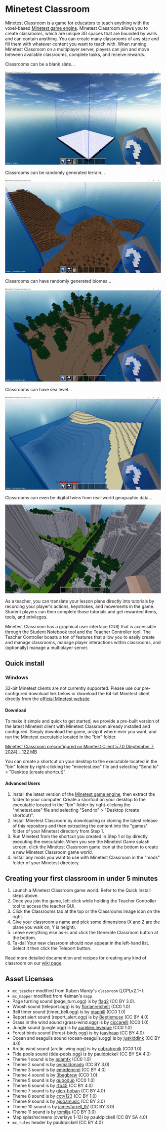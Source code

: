 # Minetest Classroom

Minetest Classroom is a game for educators to teach anything with the voxel-based [Minetest game engine](https://minetest.net). Minetest Classroom allows you to create classrooms, which are unique 3D spaces that are bounded by walls and can contain anything. You can create many classrooms of any size and fill them with whatever content you want to teach with. When running Minetest Classroom on a multiplayer server, players can join and move between available classrooms, complete tasks, and receive rewards.

Classrooms can be a blank slate...

![](/images/empty-classroom.png)

Classrooms can be randomly generated terrain...

![](/images/random-terrain.png)

Classrooms can have randomly generated biomes...

![](/images/biome.png)

Classrooms can have sea level...

![](/images/sea-level.png)

Classrooms can even be digital twins from real-world geographic data...

![](/images/downtown-vancouver.png)

As a teacher, you can translate your lesson plans directly into tutorials by recording your player's actions, keystrokes, and movements in the game. Student players can then complete those tutorials and get rewarded items, tools, and privileges.

Minetest Classroom has a graphical user interface (GUI) that is accessible through the Student Notebook tool and the Teacher Controller tool. The Teacher Controller boasts a ton of features that allow you to easily create and manage classrooms, manage player interactions within classrooms, and (optionally) manage a multiplayer server.

## Quick install

### Windows

32-bit Minetest clients are not currently supported. Please use our pre-configured download link below or download the 64-bit Minetest client directly from the [official Minetest website](https://minetest.net)

#### Download

To make it simple and quick to get started, we provide a pre-built version of the latest Minetest client with Minetest Classroom already installed and configured. Simply download the game, unzip it where ever you want, and run the Minetest executable located in the "bin" folder. 

[Minetest Classroom preconfigured on Minetest Client 5.7.0 (September 7, 2024) - 122 MB](https://206-12-122-94.cloud.computecanada.ca/minetest-classroom-minetest-client-5.7.0-win64-SoTM2024.zip)

You can create a shortcut on your desktop to the executable located in the "bin" folder by right-clicking the "minetest.exe" file and selecting "Send to" > "Desktop (create shortcut)".

#### Advanced Users
1. Install the latest version of the [Minetest game engine](https://minetest.net), then extract the folder to your computer. Create a shortcut on your desktop to the executable located in the "bin" folder by right-clicking the "minetest.exe" file and selecting "Send to" > "Desktop (create shortcut)".
2. Install Minetest Classroom by downloading or cloning the latest release of this repository and then extracting the content into the "games" folder of your Minetest directory from Step 1.
3. Run Minetest from the shortcut you created in Step 1 or by directly executing the executable. When you see the Minetest Game splash screen, click the Minetest Classroom game icon at the bottom to create a new Minetest Classroom game world.
4. Install any mods you want to use with Minetest Classroom in the "mods" folder of your Minetest directory. 

## Creating your first classroom in under 5 minutes

1. Launch a Minetest Classroom game world. Refer to the Quick Install steps above.
2. Once you join the game, left-click while holding the Teacher Controller tool to access the teacher GUI.
3. Click the Classrooms tab at the top or the Classrooms image icon on the right.
4. Give your classroom a name and pick some dimensions (X and Z are the plane you walk on, Y is height).
5. Leave everything else as-is and click the Generate Classroom button at the bottom.
6. Ta-da! Your new classroom should now appear in the left-hand list. Select it then click the Teleport button.

Read more detailed documention and recipes for creating any kind of classroom on our [wiki page](https://github.com/ubc-minetest-classroom/minetest_classroom/wiki).

## Asset Licenses
- `mc_teacher` modified from Ruben Wardy's `classroom` (LGPLv2.1+).
- `mc_mapper` modified from 4aiman's `mapp`
- Page turning sound (page_turn.ogg) is by [flag2](https://freesound.org/people/flag2/sounds/63318/) (CC BY 3.0).
- Woosh sound (teleport.ogg) is by [florianreichelt](https://www.instagram.com/florianreichelt/) (CC0 1.0)
- Bell timer sound (timer_bell.ogg) is by [maphill](https://freesound.org/people/maphill/sounds/204103/) (CC0 1.0)
- Report alert sound (report_alert.ogg) is by [Beetlemuse](https://freesound.org/people/Beetlemuse/sounds/529626/) (CC BY 4.0)
- Grass in the wind sound (grass-wind.ogg) is by [ciccarelli](https://freesound.org/people/ciccarelli/sounds/135870/) (CC0 1.0)
- Jungle sound (jungle.ogg) is by [aurelien.leveque](https://freesound.org/people/aurelien.leveque/sounds/417635/) (CC0 1.0)
- Forest birds sound (forest-birds.ogg) is by [taavhaap](https://freesound.org/people/taavhaap/sounds/528661/) (CC BY 4.0)
- Ocean and seagulls sound (ocean-seagulls.ogg) is by [juskiddink](https://freesound.org/people/juskiddink/sounds/149488/) (CC BY 4.0)
- Arctic wind sound (arctic-wing.ogg) is by [cobratronik](https://freesound.org/people/cobratronik/sounds/117136/) (CC0 1.0)
- Tide pools sound (tide-pools.ogg) is by pauldpickell (CC BY SA 4.0)
- Theme 1 sound is by [adamfk](https://freesound.org/people/adamfk/sounds/83647/) (CC0 1.0)
- Theme 2 sound is by [oymaldonado](https://freesound.org/people/oymaldonado/sounds/544019/) (CC BY 3.0)
- Theme 3 sound is by [emirdemirel](https://freesound.org/people/emirdemirel/sounds/424910/) (CC BY 4.0)
- Theme 4 sound is by [3bagbrew](https://freesound.org/people/3bagbrew/sounds/345028/) (CC0 1.0)
- Theme 5 sound is by [qubodup](https://freesound.org/people/qubodup/sounds/173923/) (CC0 1.0)
- Theme 6 sound is by [rtb45](https://freesound.org/people/RTB45/sounds/160489/) (CC BY 4.0)
- Theme 7 sound is by [glen-hoban](https://freesound.org/people/Glen_Hoban/sounds/439336/) (CC BY 4.0)
- Theme 8 sound is by [cctv123](https://freesound.org/people/cctv123/sounds/664894/) (CC BY 1.0)
- Theme 9 sound is by [ajubamusic](https://freesound.org/people/ajubamusic/sounds/320806/) (CC BY 3.0)
- Theme 10 sound is by [jamesfarrell_97](https://freesound.org/people/JamesFarrell_97/sounds/566504/) (CC BY 3.0)
- Theme 11 sound is by [tomlija](https://freesound.org/people/Tomlija/sounds/110333/) (CC BY 3.0)
- Map splashscreens (overlays 1-12) by pauldpickell (CC BY SA 4.0)
- `mc_rules` header by pauldpickell (CC BY 4.0)

